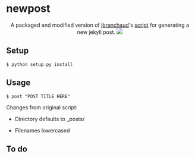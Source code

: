 # newpost

<p align="center">
    A packaged and modified version of <a href="https://github.com/jbranchaud">jbranchaud</a>'s <a href="https://github.com/jbranchaud/mybin/blob/master/jekyll-post">script</a> for generating a new jekyll post.
    <img src="http://stream1.gifsoup.com/view8/4670745/grey-goo-o.gif">
</p>

## Setup

`$ python setup.py install`

## Usage

`$ post "POST TITLE HERE"`

Changes from original script:

+ Directory defaults to _posts/

+ Filenames lowercased

## To do

